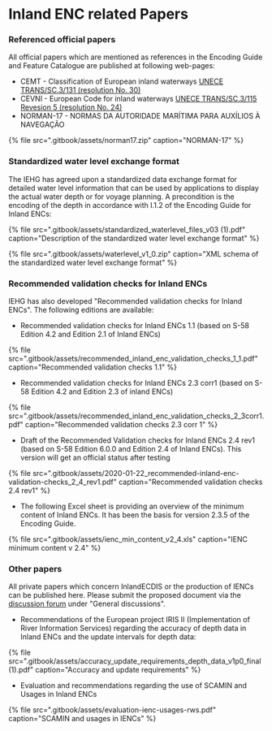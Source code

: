 # Inland ENC related Papers

### Referenced official papers

All official papers which are mentioned as references in the Encoding Guide and Feature Catalogue are published at following web-pages:

* CEMT - Classification of European inland waterways [UNECE TRANS/SC.3/131 \(resolution No. 30\)](http://www.unece.org/trans/doc/finaldocs/sc3/TRANS-SC3-131e.pdf)
* CEVNI - European Code for inland waterways [UNECE TRANS/SC.3/115 Revesion 5 \(resolution No. 24\)](http://www.unece.org/fileadmin/DAM/trans/doc/finaldocs/sc3/ECE-TRANS-SC3-115-Rev.5e_WEB.pdf)
* NORMAN-17 -  NORMAS DA AUTORIDADE MARÍTIMA PARA AUXÍLIOS À NAVEGAÇÃO

{% file src=".gitbook/assets/norman17.zip" caption="NORMAN-17" %}

### Standardized water level exchange format

The IEHG has agreed upon a standardized data exchange format for detailed water level information that can be used by applications to display the actual water depth or for voyage planning. A precondition is the encoding of the depth in accordance with I.1.2 of the Encoding Guide for Inland ENCs:

{% file src=".gitbook/assets/standardized\_waterlevel\_files\_v03 \(1\).pdf" caption="Description of the standardized water level exchange format" %}

{% file src=".gitbook/assets/waterlevel\_v1\_0.zip" caption="XML schema of the standardized water level exchange format" %}

### Recommended validation checks for Inland ENCs

IEHG has also developed "Recommended validation checks for Inland ENCs". The following editions are available:

* Recommended validation checks for Inland ENCs 1.1 \(based on S-58 Edition 4.2 and Edition 2.1 of Inland ENCs\)

{% file src=".gitbook/assets/recommended\_inland\_enc\_validation\_checks\_1\_1.pdf" caption="Recommended validation checks 1.1" %}

* Recommended validation checks for Inland ENCs 2.3 corr1 \(based on S-58 Edition 4.2 and Edition 2.3 of inland ENCs\)

{% file src=".gitbook/assets/recommended\_inland\_enc\_validation\_checks\_2\_3corr1.pdf" caption="Recommended validation checks 2.3 corr 1" %}

* Draft of the Recommended Validation checks for Inland ENCs 2.4 rev1 \(based on S-58 Edition 6.0.0 and Edition 2.4 of Inland ENCs\). This version will get an official status after testing

{% file src=".gitbook/assets/2020-01-22\_recommended-inland-enc-validation-checks\_2\_4\_rev1.pdf" caption="Recommended validation checks 2.4 rev1" %}

* The following Excel sheet is providing an overview of the minimum content of Inland ENCs. It has been the basis for version 2.3.5 of the Encoding Guide.

{% file src=".gitbook/assets/ienc\_min\_content\_v2\_4.xls" caption="IENC minimum content v 2.4" %}

### Other papers

All private papers which concern InlandECDIS or the production of IENCs can be published here. Please submit the proposed document via the [discussion forum](https://iehg.centralus.cloudapp.azure.com/login) under "General discussions".

* Recommendations of the European project IRIS II \(Implementation of River Information Services\) regarding the accuracy of depth data in Inland ENCs and the update intervals for depth data:

{% file src=".gitbook/assets/accuracy\_update\_requirements\_depth\_data\_v1p0\_final \(1\).pdf" caption="Accuracy and update requirements" %}

* Evaluation and recommendations regarding the use of SCAMIN and Usages in Inland ENCs

{% file src=".gitbook/assets/evaluation-ienc-usages-rws.pdf" caption="SCAMIN and usages in IENCs" %}

